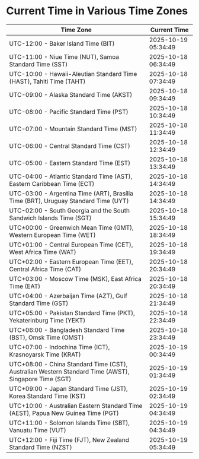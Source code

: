 # Current Time in Various Time Zones

| Time Zone | Current Time |
|-----------|--------------|
| UTC-12:00 - Baker Island Time (BIT) | 2025-10-19 05:34:49 |
| UTC-11:00 - Niue Time (NUT), Samoa Standard Time (SST) | 2025-10-18 06:34:49 |
| UTC-10:00 - Hawaii-Aleutian Standard Time (HAST), Tahiti Time (TAHT) | 2025-10-18 07:34:49 |
| UTC-09:00 - Alaska Standard Time (AKST) | 2025-10-18 09:34:49 |
| UTC-08:00 - Pacific Standard Time (PST) | 2025-10-18 10:34:49 |
| UTC-07:00 - Mountain Standard Time (MST) | 2025-10-18 11:34:49 |
| UTC-06:00 - Central Standard Time (CST) | 2025-10-18 12:34:49 |
| UTC-05:00 - Eastern Standard Time (EST) | 2025-10-18 13:34:49 |
| UTC-04:00 - Atlantic Standard Time (AST), Eastern Caribbean Time (ECT) | 2025-10-18 14:34:49 |
| UTC-03:00 - Argentina Time (ART), Brasília Time (BRT), Uruguay Standard Time (UYT) | 2025-10-18 14:34:49 |
| UTC-02:00 - South Georgia and the South Sandwich Islands Time (SGT) | 2025-10-18 15:34:49 |
| UTC±00:00 - Greenwich Mean Time (GMT), Western European Time (WET) | 2025-10-18 18:34:49 |
| UTC+01:00 - Central European Time (CET), West Africa Time (WAT) | 2025-10-18 19:34:49 |
| UTC+02:00 - Eastern European Time (EET), Central Africa Time (CAT) | 2025-10-18 20:34:49 |
| UTC+03:00 - Moscow Time (MSK), East Africa Time (EAT) | 2025-10-18 20:34:49 |
| UTC+04:00 - Azerbaijan Time (AZT), Gulf Standard Time (GST) | 2025-10-18 21:34:49 |
| UTC+05:00 - Pakistan Standard Time (PKT), Yekaterinburg Time (YEKT) | 2025-10-18 22:34:49 |
| UTC+06:00 - Bangladesh Standard Time (BST), Omsk Time (OMST) | 2025-10-18 23:34:49 |
| UTC+07:00 - Indochina Time (ICT), Krasnoyarsk Time (KRAT) | 2025-10-19 00:34:49 |
| UTC+08:00 - China Standard Time (CST), Australian Western Standard Time (AWST), Singapore Time (SGT) | 2025-10-19 01:34:49 |
| UTC+09:00 - Japan Standard Time (JST), Korea Standard Time (KST) | 2025-10-19 02:34:49 |
| UTC+10:00 - Australian Eastern Standard Time (AEST), Papua New Guinea Time (PGT) | 2025-10-19 04:34:49 |
| UTC+11:00 - Solomon Islands Time (SBT), Vanuatu Time (VUT) | 2025-10-19 04:34:49 |
| UTC+12:00 - Fiji Time (FJT), New Zealand Standard Time (NZST) | 2025-10-19 05:34:49 |
